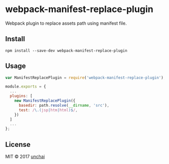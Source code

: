# webpack-manifest-replace-plugin 

Webpack plugin to replace assets path using manifest file.

## Install

```shell
npm install --save-dev webpack-manifest-replace-plugin
```

## Usage

```javascript
var ManifestReplacePlugin = require('webpack-manifest-replace-plugin');

module.exports = {
  ...
  plugins: [
    new ManifestReplacePlugin({
      basedir: path.resolve(__dirname, 'src'),
      test: /\.(jsp|htm|html)$/,
    })
  ]
  ...
};
```

## License

MIT © 2017 [unchai](https://github.com/unchai)
